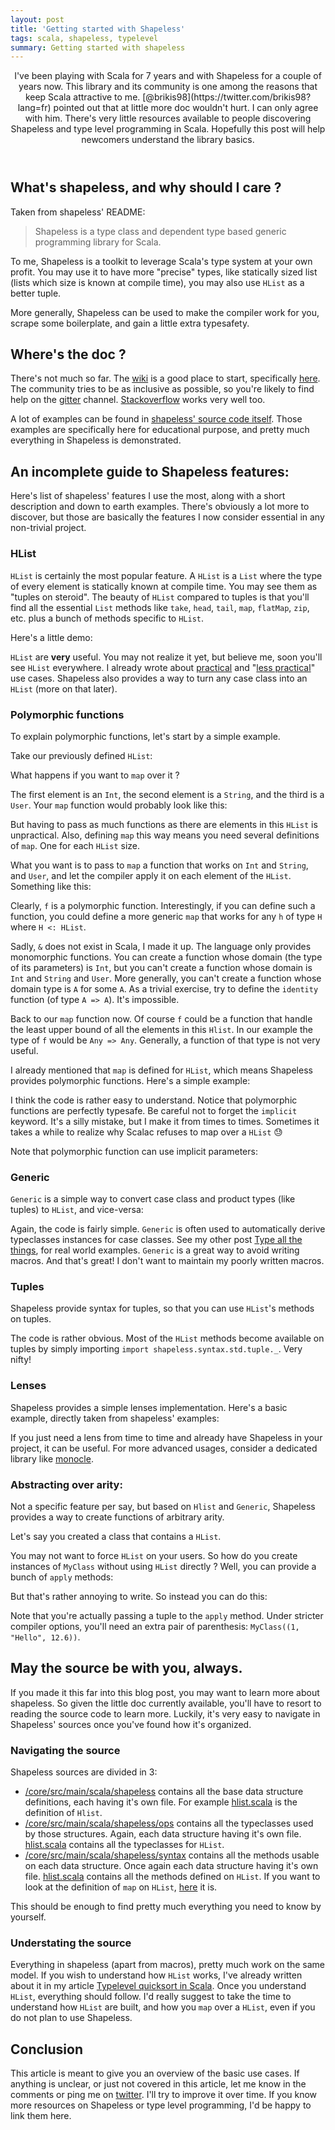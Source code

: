 ```yaml
---
layout: post
title: 'Getting started with Shapeless'
tags: scala, shapeless, typelevel
summary: Getting started with shapeless
---
```


<header>
I've been playing with Scala for 7 years and with Shapeless for a couple of years now. This library and its community is one among the reasons that keep Scala attractive to me. [@brikis98](https://twitter.com/brikis98?lang=fr) pointed out that at little more doc wouldn't hurt. I can only agree with him. There's very little resources available to people discovering Shapeless and type level programming in Scala. Hopefully this post will help newcomers understand the library basics.
</header>

## What's shapeless, and why should I care ?

Taken from shapeless' README:
> Shapeless is a type class and dependent type based generic programming library for Scala.

To me, Shapeless is a toolkit to leverage Scala's type system at your own profit. You may use it to have more "precise" types, like statically sized list (lists which size is known at compile time), you may also use `HList` as a better tuple.

More generally, Shapeless can be used to make the compiler work for you, scrape some boilerplate, and gain a little extra typesafety.

## Where's the doc ?

There's not much so far. The [wiki](https://github.com/milessabin/shapeless/wiki) is a good place to start, specifically [here](https://github.com/milessabin/shapeless/wiki#finding-out-more-about-the-project). The community tries to be as inclusive as possible, so you're likely to find help on the [gitter](https://gitter.im/milessabin/shapeless) channel. [Stackoverflow](http://stackoverflow.com/questions/tagged/shapeless) works very well too.

A lot of examples can be found in [shapeless' source code itself](https://github.com/milessabin/shapeless/tree/master/examples/src/main/scala/shapeless/examples). Those examples are specifically here for educational purpose, and pretty much everything in Shapeless is demonstrated.

## An incomplete guide to Shapeless features:

Here's list of shapeless' features I use the most, along with a short description and down to earth examples. There's obviously a lot more to discover, but those are basically the features I now consider essential in any non-trivial project.

### HList

`HList` is certainly the most popular feature. A `HList` is a `List` where the type of every element is statically known at compile time. You may see them as "tuples on steroid". The beauty of `HList` compared to tuples is that you'll find all the essential `List` methods like `take`, `head`, `tail`, `map`, `flatMap`, `zip`, etc. plus a bunch of methods specific to `HList`.

Here's a little demo:

<script src="https://gist.github.com/jto/4d7a4392a84da8446f69.js?file=0_hlist.scala"></script>

`HList` are __very__ useful. You may not realize it yet, but believe me, soon you'll see `HList` everywhere. I already wrote about [practical](/articles/type-all-the-things/) and "[less practical](/articles/typelevel_quicksort/)" use cases. Shapeless also provides a way to turn any case class into an `HList` (more on that later).

### Polymorphic functions

To explain polymorphic functions, let's start by a simple example.

Take our previously defined `HList`:

<script src="https://gist.github.com/jto/4d7a4392a84da8446f69.js?file=1_demo.scala"></script>

What happens if you want to `map` over it ?

The first element is an `Int`, the second element is a `String`, and the third is a `User`.
Your `map` function would probably look like this:

<script src="https://gist.github.com/jto/4d7a4392a84da8446f69.js?file=2_map.scala"></script>

But having to pass as much functions as there are elements in this `HList` is unpractical.
Also, defining `map` this way means you need several definitions of `map`. One for each `HList` size.

What you want is to pass to `map` a function that works on `Int` and `String`, and `User`, and let the compiler apply it on each element of the `HList`. Something like this:

<script src="https://gist.github.com/jto/4d7a4392a84da8446f69.js?file=3_map2.scala"></script>

Clearly, `f` is a polymorphic function. Interestingly, if you can define such a function, you could define a more generic `map` that works for any `h` of type `H` where `H <: HList`.

Sadly, `&` does not exist in Scala, I made it up. The language only provides monomorphic functions. You can create a function whose domain (the type of its parameters) is `Int`, but you can't create a function whose domain is `Int` and `String` and `User`. More generally, you can't create a function whose domain type is `A` for some `A`. As a trivial exercise, try to define the `identity` function (of type `A => A`). It's impossible.

Back to our `map` function now. Of course `f` could be a function that handle the least upper bound of all the elements in this `Hlist`. In our example the type of `f` would be `Any => Any`. Generally, a function of that type is not very useful.

I already mentioned that `map` is defined for `HList`, which means Shapeless provides polymorphic functions. Here's a simple example:

<script src="https://gist.github.com/jto/4d7a4392a84da8446f69.js?file=4_poly.scala"></script>

I think the code is rather easy to understand. Notice that polymorphic functions are perfectly typesafe. Be careful not to forget the `implicit` keyword. It's a silly mistake, but I make it from times to times. Sometimes it takes a while to realize why Scalac refuses to map over a `HList` 😓

Note that polymorphic function can use implicit parameters:

<script src="https://gist.github.com/jto/4d7a4392a84da8446f69.js?file=5_poly2.scala"></script>

### Generic

`Generic` is a simple way to convert case class and product types (like tuples) to `HList`, and vice-versa:

<script src="https://gist.github.com/jto/4d7a4392a84da8446f69.js?file=6_gen.scala"></script>

Again, the code is fairly simple. `Generic` is often used to automatically derive typeclasses instances for case classes. See my other post [Type all the things](/articles/type-all-the-things/), for real world examples. `Generic` is a great way to avoid writing macros. And that's great! I don't want to maintain my poorly written macros.

### Tuples

Shapeless provide syntax for tuples, so that you can use `HList`'s methods on tuples.

<script src="https://gist.github.com/jto/4d7a4392a84da8446f69.js?file=7_tuple.scala"></script>

The code is rather obvious. Most of the `HList` methods become available on tuples by simply importing `import shapeless.syntax.std.tuple._`. Very nifty!

### Lenses

Shapeless provides a simple lenses implementation. Here's a basic example, directly taken from shapeless' examples:

<script src="https://gist.github.com/jto/4d7a4392a84da8446f69.js?file=8_lenses.scala"></script>

If you just need a lens from time to time and already have Shapeless in your project, it can be useful. For more advanced usages, consider a dedicated library like [monocle](https://github.com/julien-truffaut/Monocle).

### Abstracting over arity:

Not a specific feature per say, but based on `Hlist` and `Generic`, Shapeless provides a way to create functions of arbitrary arity.

Let's say you created a class that contains a `HList`.

<script src="https://gist.github.com/jto/4d7a4392a84da8446f69.js?file=9_myclass.scala"></script>

You may not want to force `HList` on your users. So how do you create instances of `MyClass` without using `HList` directly ? Well, you can provide a bunch of `apply` methods:

<script src="https://gist.github.com/jto/4d7a4392a84da8446f69.js?file=10_applys.scala"></script>

But that's rather annoying to write. So instead you can do this:

<script src="https://gist.github.com/jto/4d7a4392a84da8446f69.js?file=11_unapplyProduct.scala"></script>

Note that you're actually passing a tuple to the `apply` method. Under stricter compiler options, you'll need an extra pair of parenthesis: `MyClass((1, "Hello", 12.6))`.

## May the source be with you, always.

If you made it this far into this blog post, you may want to learn more about shapeless.
So given the little doc currently available, you'll have to resort to reading the source code to learn more. Luckily, it's very easy to navigate in Shapeless' sources once you've found how it's organized.

### Navigating the source

Shapeless sources are divided in 3:

- [/core/src/main/scala/shapeless](https://github.com/milessabin/shapeless/tree/master/core/src/main/scala/shapeless) contains all the base data structure definitions, each having it's own file. For example [hlist.scala](https://github.com/milessabin/shapeless/blob/master/core/src/main/scala/shapeless/hlists.scala) is the definition of `Hlist`.
- [/core/src/main/scala/shapeless/ops](https://github.com/milessabin/shapeless/tree/master/core/src/main/scala/shapeless/ops) contains all the typeclasses used by those structures. Again, each data structure having it's own file. [hlist.scala](https://github.com/milessabin/shapeless/blob/master/core/src/main/scala/shapeless/ops/hlists.scala) contains all the typeclasses for `HList`.
- [/core/src/main/scala/shapeless/syntax](https://github.com/milessabin/shapeless/tree/master/core/src/main/scala/shapeless/syntax) contains all the methods usable on each data structure. Once again each data structure having it's own file. [hlist.scala](https://github.com/milessabin/shapeless/blob/master/core/src/main/scala/shapeless/syntax/hlists.scala) contains all the methods defined on `HList`. If you want to look at the definition of `map` on `HList`, [here](https://github.com/milessabin/shapeless/blob/master/core/src/main/scala/shapeless/syntax/hlists.scala#L397) it is.

This should be enough to find pretty much everything you need to know by yourself.

### Understating the source

Everything in shapeless (apart from macros), pretty much work on the same model.
If you wish to understand how `HList` works, I've already written about it in my article [Typelevel quicksort in Scala](/articles/typelevel_quicksort/). Once you understand `HList`, everything should follow. I'd really suggest to take the time to understand how `HList` are built, and how you `map` over a `HList`, even if you do not plan to use Shapeless.


## Conclusion

This article is meant to give you an overview of the basic use cases. If anything is unclear, or just not covered in this article, let me know in the comments or ping me on [twitter](https://twitter.com/skaalf). I'll try to improve it over time. If you know more resources on Shapeless or type level programming, I'd be happy to link them here.
